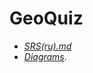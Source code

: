 # GeoQuiz
- *[SRS(ru).md](https://github.com/RuslanGitelman/GeoQuiz/blob/master/Documentation/SRS.md)* 
- *[Diagrams](https://github.com/RuslanGitelman/GeoQuiz/blob/master/Diagrams/Readme.md)*.
